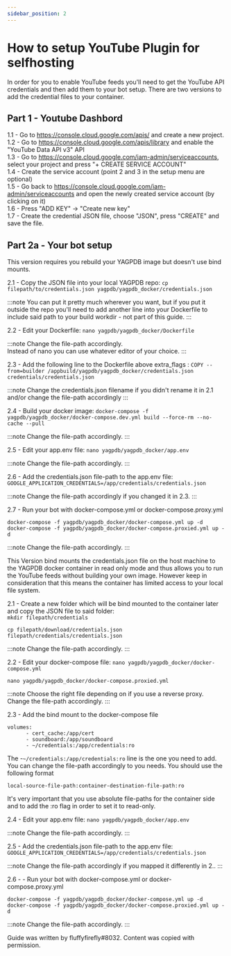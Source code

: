 ```yaml
---
sidebar_position: 2
---
```


# How to setup YouTube Plugin for selfhosting

In order for you to enable YouTube feeds you'll need to get the YouTube API credentials and then add them to your bot setup. There are two versions to add the credential files to your container.

## Part 1 - Youtube Dashbord  
1.1 - Go to https://console.cloud.google.com/apis/ and create a new project.  
1.2 - Go to https://console.cloud.google.com/apis/library and enable the "YouTube Data API v3" API  
1.3 - Go to https://console.cloud.google.com/iam-admin/serviceaccounts, select your project and press "+ CREATE SERVICE ACCOUNT"   
1.4 - Create the service account (point 2 and 3 in the setup menu are optional)  
1.5 - Go back to https://console.cloud.google.com/iam-admin/serviceaccounts and open the newly created service account (by clicking on it)  
1.6 - Press "ADD KEY" -> "Create new key"   
1.7 - Create the credential JSON file, choose "JSON", press "CREATE" and save the file.  

## Part 2a - Your bot setup
This version requires you rebuild your YAGPDB image but doesn't use bind mounts.

2.1 - Copy the JSON file into your local YAGPDB repo: 
```cp filepath/to/credentials.json yagpdb/yagpdb_docker/credentials.json```

:::note
You can put it pretty much wherever you want, but if you put it outside the repo you'll need to add another line into your Dockerfile to include said path to your build workdir - not part of this guide.
:::

2.2 - Edit your Dockerfile:
```nano yagpdb/yagpdb_docker/Dockerfile```

:::note
Change the file-path accordingly.  
Instead of nano you can use whatever editor of your choice.
:::

2.3 - Add the following line to the Dockerfile above extra_flags :
```COPY --from=builder /appbuild/yagpdb/yagpdb_docker/credentials.json credentials/credentials.json```

:::note
Change the credentials.json filename if you didn't rename it in 2.1 and/or change the file-path accordingly
:::

2.4 - Build your docker image:
```docker-compose -f yagpdb/yagpdb_docker/docker-compose.dev.yml build --force-rm --no-cache --pull```

:::note
Change the file-path accordingly.
:::

2.5 - Edit your app.env file:
```nano yagpdb/yagpdb_docker/app.env```

:::note
Change the file-path accordingly.
:::

2.6 - Add the credentials.json file-path to the app.env file:
```GOOGLE_APPLICATION_CREDENTIALS=/app/credentials/credentials.json```

:::note
Change the file-path accordingly if you changed it in 2.3.
:::

2.7 - Run your bot with docker-compose.yml or docker-compose.proxy.yml
```
docker-compose -f yagpdb/yagpdb_docker/docker-compose.yml up -d
docker-compose -f yagpdb/yagpdb_docker/docker-compose.proxied.yml up -d
```
:::note
Change the file-path accordingly.
:::


This Version bind mounts the credentials.json file on the host machine to the YAGPDB docker container in read only mode and thus allows you to run the YouTube feeds without building your own image. However keep in consideration that this means the container has limited access to your local file system.

2.1  - Create a new folder which will be bind mounted to the container later and copy the JSON file to said folder:  
```mkdir filepath/credentials```

```cp filepath/download/credentials.json filepath/credentials/credentials.json```

:::note
Change the file-path accordingly.
:::


2.2 - Edit your docker-compose file:
```nano yagpdb/yagpdb_docker/docker-compose.yml```

```nano yagpdb/yagpdb_docker/docker-compose.proxied.yml```

:::note
Choose the right file depending on if you use a reverse proxy.  
Change the file-path accordingly.
:::

2.3 - Add the bind mount to the docker-compose file
```    
volumes:
      - cert_cache:/app/cert
      - soundboard:/app/soundboard
      - ~/credentials:/app/credentials:ro
```

The -```~/credentials:/app/credentials:ro``` line is the one you need to add. 
You can change the file-path accordingly to you needs. You should use the following format
 
```local-source-file-path:container-destination-file-path:ro```
 
It's very important that you use absolute file-paths for the container side and to add the :ro flag in order to set it to read-only.

2.4 - Edit your app.env file:
```nano yagpdb/yagpdb_docker/app.env```

:::note
Change the file-path accordingly.
:::


2.5 - Add the credentials.json file-path to the app.env file:
```GOOGLE_APPLICATION_CREDENTIALS=/app/credentials/credentials.json```

:::note
Change the file-path accordingly if you mapped it differently in 2..
:::

2.6 - - Run your bot with docker-compose.yml or docker-compose.proxy.yml  
```
docker-compose -f yagpdb/yagpdb_docker/docker-compose.yml up -d
docker-compose -f yagpdb/yagpdb_docker/docker-compose.proxied.yml up -d
```

:::note
Change the file-path accordingly.
:::


Guide was written by fluffyfirefly#8032. Content was copied with permission.
